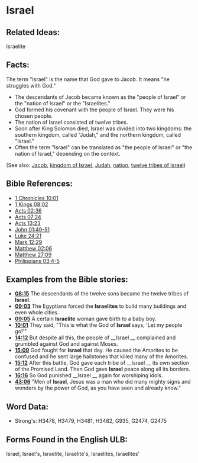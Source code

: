 # Israel

## Related Ideas:

Israelite

## Facts:

The term "Israel" is the name that God gave to Jacob. It means "he struggles with God."

* The descendants of Jacob became known as the "people of Israel" or the "nation of Israel" or the "Israelites."
* God formed his covenant with the people of Israel. They were his chosen people.
* The nation of Israel consisted of twelve tribes.
* Soon after King Solomon died, Israel was divided into two kingdoms: the southern kingdom, called "Judah," and the northern kingdom, called "Israel."
* Often the term "Israel" can be translated as "the people of Israel" or "the nation of Israel," depending on the context.

(See also: [Jacob](../names/jacob.md), [kingdom of Israel](../names/kingdomofisrael.md), [Judah](../names/kingdomofjudah.md), [nation](../other/nation.md), [twelve tribes of Israel](../other/12tribesofisrael.md))

## Bible References:

* [1 Chronicles 10:01](rc://en/tn/help/1ch/10/01)
* [1 Kings 08:02](rc://en/tn/help/1ki/08/02)
* [Acts 02:36](rc://en/tn/help/act/02/36)
* [Acts 07:24](rc://en/tn/help/act/07/24)
* [Acts 13:23](rc://en/tn/help/act/13/23)
* [John 01:49-51](rc://en/tn/help/jhn/01/49)
* [Luke 24:21](rc://en/tn/help/luk/24/21)
* [Mark 12:29](rc://en/tn/help/mrk/12/29)
* [Matthew 02:06](rc://en/tn/help/mat/02/06)
* [Matthew 27:09](rc://en/tn/help/mat/27/09)
* [Philippians 03:4-5](rc://en/tn/help/php/03/04)

## Examples from the Bible stories:

* __[08:15](rc://en/tn/help/obs/08/15)__ The descendants of the twelve sons became the twelve tribes of __Israel__.
* __[09:03](rc://en/tn/help/obs/09/03)__ The Egyptians forced the __Israelites__ to build many buildings and even whole cities.
* __[09:05](rc://en/tn/help/obs/09/05)__ A certain __Israelite__ woman gave birth to a baby boy.
* __[10:01](rc://en/tn/help/obs/10/01)__ They said, "This is what the God of __Israel__ says, 'Let my people go!'"
* __[14:12](rc://en/tn/help/obs/14/12)__ But despite all this, the people of __Israel __ complained and grumbled against God and against Moses.
* __[15:09](rc://en/tn/help/obs/15/09)__ God fought for __Israel__ that day. He caused the Amorites to be confused and he sent large hailstones that killed many of the Amorites.
* __[15:12](rc://en/tn/help/obs/15/12)__ After this battle, God gave each tribe of __Israel __ its own section of the Promised Land. Then God gave __Israel__ peace along all its borders.
* __[16:16](rc://en/tn/help/obs/16/16)__ So God punished __Israel __ again for worshiping idols.
* __[43:06](rc://en/tn/help/obs/43/06)__ "Men of __Israel__, Jesus was a man who did many mighty signs and wonders by the power of God, as you have seen and already know."

## Word Data:

* Strong's: H3478, H3479, H3481, H3482, G935, G2474, G2475

## Forms Found in the English ULB:

Israel, Israel's, Israelite, Israelite's, Israelites, Israelites'


